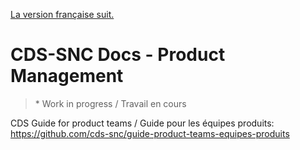 [La version française suit.](#TODO)

# CDS-SNC Docs - Product Management

> \* Work in progress / Travail en cours

CDS Guide for product teams / Guide pour les équipes produits: https://github.com/cds-snc/guide-product-teams-equipes-produits
